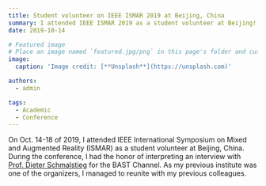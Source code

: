 ```yaml
---
title: Student volunteer on IEEE ISMAR 2019 at Beijing, China
summary: I attended IEEE ISMAR 2019 as a student volunteer at Beijing!
date: 2019-10-14

# Featured image
# Place an image named `featured.jpg/png` in this page's folder and customize its options here.
image:
  caption: 'Image credit: [**Unsplash**](https://unsplash.com)'

authors:
  - admin

tags:
  - Academic
  - Conference
---
```

On Oct. 14-18 of 2019, I attended IEEE International Symposium on Mixed and Augmented Reality (ISMAR) as a student volunteer at Beijing, China.
During the conference, I had the honor of interpreting an interview with [Prof. Dieter Schmalstieg](https://www.tugraz.at/institute/icg/research/team-schmalstieg/) for the BAST Channel.
As my previous institute was one of the organizers, I managed to reunite with my previous colleagues.
